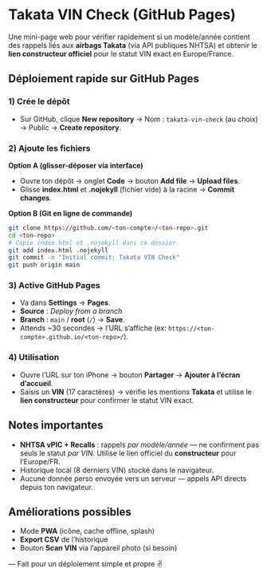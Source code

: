 # Takata VIN Check (GitHub Pages)

Une mini-page web pour vérifier rapidement si un modèle/année contient des rappels liés aux **airbags Takata** (via API publiques NHTSA) et obtenir le **lien constructeur officiel** pour le statut VIN exact en Europe/France.

## Déploiement rapide sur GitHub Pages

### 1) Crée le dépôt
- Sur GitHub, clique **New repository** → Nom : `takata-vin-check` (au choix) → Public → **Create repository**.

### 2) Ajoute les fichiers
**Option A (glisser-déposer via interface)**  
- Ouvre ton dépôt → onglet **Code** → bouton **Add file** → **Upload files**.  
- Glisse **index.html** et **.nojekyll** (fichier vide) à la racine → **Commit changes**.

**Option B (Git en ligne de commande)**
```bash
git clone https://github.com/<ton-compte>/<ton-repo>.git
cd <ton-repo>
# Copie index.html et .nojekyll dans ce dossier
git add index.html .nojekyll
git commit -m "Initial commit: Takata VIN Check"
git push origin main
```

### 3) Active GitHub Pages
- Va dans **Settings** → **Pages**.  
- **Source** : *Deploy from a branch*  
- **Branch** : `main` / **root** (`/`) → **Save**.  
- Attends ~30 secondes → l’URL s’affiche (ex: `https://<ton-compte>.github.io/<ton-repo>/`).

### 4) Utilisation
- Ouvre l’URL sur ton iPhone → bouton **Partager** → **Ajouter à l’écran d’accueil**.  
- Saisis un **VIN** (17 caractères) → vérifie les mentions **Takata** et utilise le **lien constructeur** pour confirmer le statut VIN exact.

## Notes importantes
- **NHTSA vPIC + Recalls** : rappels *par modèle/année* — ne confirment pas seuls le statut *par VIN*. Utilise le lien officiel du **constructeur** pour l’Europe/FR.  
- Historique local (8 derniers VIN) stocké dans le navigateur.  
- Aucune donnée perso envoyée vers un serveur — appels API directs depuis ton navigateur.

## Améliorations possibles
- Mode **PWA** (icône, cache offline, splash)  
- **Export CSV** de l’historique  
- Bouton **Scan VIN** via l’appareil photo (si besoin)

—
Fait pour un déploiement simple et propre ✌️
